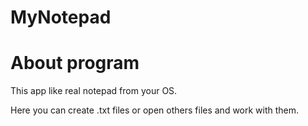 # MyNotepad

# About program

This app like real notepad from your OS.

Here you can create .txt files or open others files and work with them.
